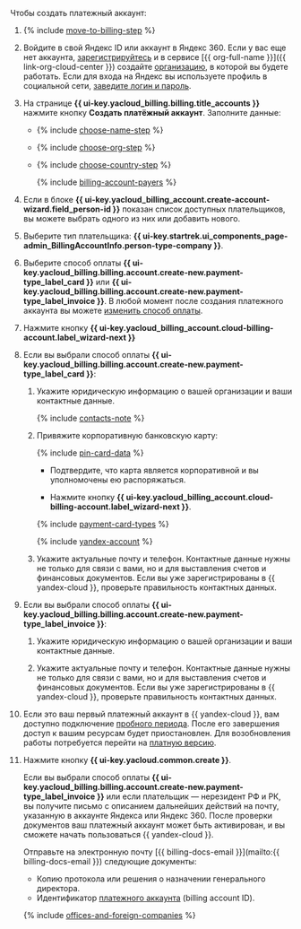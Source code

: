 Чтобы создать платежный аккаунт:

1. {% include [move-to-billing-step](../../billing/_includes/move-to-billing-step.md) %}

1. Войдите в свой Яндекс ID или аккаунт в Яндекс 360. Если у вас еще нет аккаунта, [зарегистрируйтесь](https://yandex.ru/support/id/authorization/registration.html) и в сервисе [{{ org-full-name }}]({{ link-org-cloud-center }}) создайте [организацию](../../organization/quickstart.md), в которой вы будете работать. Если для входа на Яндекс вы используете профиль в социальной сети, [заведите логин и пароль](https://passport.yandex.ru/passport?mode=postregistration&create_login=1).

1. На странице **{{ ui-key.yacloud_billing.billing.title_accounts }}** нажмите кнопку **Создать платёжный аккаунт**. Заполните данные:

   * {% include [choose-name-step](../../billing/_includes/choose-name-step.md) %}
   * {% include [choose-org-step](../../billing/_includes/choose-org-step.md) %}
   * {% include [choose-country-step](../../billing/_includes/choose-country-step.md) %}

     {% include [billing-account-payers](../../billing/_includes/billing-account-payers.md) %}

1. Если в блоке **{{ ui-key.yacloud_billing_account.create-account-wizard.field_person-id }}** показан список доступных плательщиков, вы можете выбрать одного из них или добавить нового.

1. Выберите тип плательщика: **{{ ui-key.startrek.ui_components_page-admin_BillingAccountInfo.person-type-company }}**.

1. Выберите способ оплаты **{{ ui-key.yacloud_billing.billing.account.create-new.payment-type_label_card }}** или **{{ ui-key.yacloud_billing.billing.account.create-new.payment-type_label_invoice }}**. В любой момент после создания платежного аккаунта вы можете [изменить способ оплаты](../../billing/operations/change-payment-method.md).

1. Нажмите кнопку **{{ ui-key.yacloud_billing_account.cloud-billing-account.label_wizard-next }}**


1. Если вы выбрали способ оплаты **{{ ui-key.yacloud_billing.billing.account.create-new.payment-type_label_card }}**:

   1. Укажите юридическую информацию о вашей организации и ваши контактные данные.

      {% include [contacts-note](contacts-note.md) %}

   1. Привяжите корпоративную банковскую карту:

      {% include [pin-card-data](pin-card-data.md) %}

      * Подтвердите, что карта является корпоративной и вы уполномочены ею распоряжаться.

      * Нажмите кнопку **{{ ui-key.yacloud_billing_account.cloud-billing-account.label_wizard-next }}**.

      {% include [payment-card-types](payment-card-types-business.md) %}

      {% include [yandex-account](payment-card-validation.md) %}

   1. Укажите актуальные почту и телефон. Контактные данные нужны не только для связи с вами, но и для выставления счетов и финансовых документов. Если вы уже зарегистрированы в {{ yandex-cloud }}, проверьте правильность контактных данных.

1. Если вы выбрали способ оплаты **{{ ui-key.yacloud_billing.billing.account.create-new.payment-type_label_invoice }}**:

   1. Укажите юридическую информацию о вашей организации и ваши контактные данные.

   1. Укажите актуальные почту и телефон. Контактные данные нужны не только для связи с вами, но и для выставления счетов и финансовых документов. Если вы уже зарегистрированы в {{ yandex-cloud }}, проверьте правильность контактных данных.


1. Если это ваш первый платежный аккаунт в {{ yandex-cloud }}, вам доступно подключение [пробного периода](../../billing/concepts/trial-period.md). После его завершения доступ к вашим ресурсам будет приостановлен. Для возобновления работы потребуется перейти на [платную версию](../../billing/operations/activate-commercial.md).

1. Нажмите кнопку **{{ ui-key.yacloud.common.create }}**.


   Если вы выбрали способ оплаты **{{ ui-key.yacloud_billing.billing.account.create-new.payment-type_label_invoice }}** или если плательщик — нерезидент РФ и РК, вы получите письмо с описанием дальнейших действий на почту, указанную в аккаунте Яндекса или Яндекс 360. После проверки документов ваш платежный аккаунт может быть активирован, и вы сможете начать пользоваться {{ yandex-cloud }}.


   Отправьте на электронную почту [{{ billing-docs-email }}](mailto:{{ billing-docs-email }}) следующие документы:
   * Копию протокола или решения о назначении генерального директора.
   * Идентификатор [платежного аккаунта](../../billing/concepts/billing-account.md#billing-account-id) (billing account ID).


   {% include [offices-and-foreign-companies](offices-and-foreign-companies.md) %}

